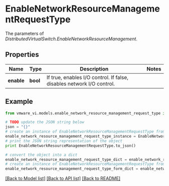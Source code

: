 # EnableNetworkResourceManagementRequestType

The parameters of *DistributedVirtualSwitch.EnableNetworkResourceManagement*. 

## Properties
Name | Type | Description | Notes
------------ | ------------- | ------------- | -------------
**enable** | **bool** | If true, enables I/O control. If false, disables network I/O control.  | 

## Example

```python
from vmware_vi.models.enable_network_resource_management_request_type import EnableNetworkResourceManagementRequestType

# TODO update the JSON string below
json = "{}"
# create an instance of EnableNetworkResourceManagementRequestType from a JSON string
enable_network_resource_management_request_type_instance = EnableNetworkResourceManagementRequestType.from_json(json)
# print the JSON string representation of the object
print EnableNetworkResourceManagementRequestType.to_json()

# convert the object into a dict
enable_network_resource_management_request_type_dict = enable_network_resource_management_request_type_instance.to_dict()
# create an instance of EnableNetworkResourceManagementRequestType from a dict
enable_network_resource_management_request_type_form_dict = enable_network_resource_management_request_type.from_dict(enable_network_resource_management_request_type_dict)
```
[[Back to Model list]](../README.md#documentation-for-models) [[Back to API list]](../README.md#documentation-for-api-endpoints) [[Back to README]](../README.md)


